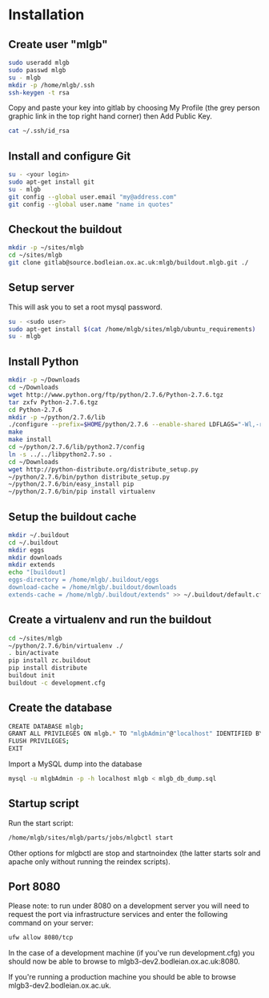 
Installation
============

Create user "mlgb"
------------------

```bash
sudo useradd mlgb
sudo passwd mlgb
su - mlgb
mkdir -p /home/mlgb/.ssh
ssh-keygen -t rsa
```

Copy and paste your key into gitlab by choosing My Profile (the grey person graphic link in the top right hand corner) then Add Public Key.

```bash
cat ~/.ssh/id_rsa
```

Install and configure Git
-------------------------

```bash
su - <your login>
sudo apt-get install git
su - mlgb
git config --global user.email "my@address.com"
git config --global user.name "name in quotes"
```

Checkout the buildout
---------------------

```bash
mkdir -p ~/sites/mlgb
cd ~/sites/mlgb
git clone gitlab@source.bodleian.ox.ac.uk:mlgb/buildout.mlgb.git ./
```

Setup server
------------

This will ask you to set a root mysql password.

```bash
su - <sudo user>
sudo apt-get install $(cat /home/mlgb/sites/mlgb/ubuntu_requirements)
su - mlgb
```

Install Python
--------------

```bash
mkdir -p ~/Downloads
cd ~/Downloads
wget http://www.python.org/ftp/python/2.7.6/Python-2.7.6.tgz
tar zxfv Python-2.7.6.tgz
cd Python-2.7.6
mkdir -p ~/python/2.7.6/lib
./configure --prefix=$HOME/python/2.7.6 --enable-shared LDFLAGS="-Wl,-rpath=/home/mlgb/python/2.7.6/lib"
make
make install
cd ~/python/2.7.6/lib/python2.7/config
ln -s ../../libpython2.7.so .
cd ~/Downloads
wget http://python-distribute.org/distribute_setup.py
~/python/2.7.6/bin/python distribute_setup.py
~/python/2.7.6/bin/easy_install pip
~/python/2.7.6/bin/pip install virtualenv
```

Setup the buildout cache
------------------------

```bash
mkdir ~/.buildout
cd ~/.buildout
mkdir eggs
mkdir downloads
mkdir extends
echo "[buildout]
eggs-directory = /home/mlgb/.buildout/eggs
download-cache = /home/mlgb/.buildout/downloads
extends-cache = /home/mlgb/.buildout/extends" >> ~/.buildout/default.cfg
```

Create a virtualenv and run the buildout
----------------------------------------

```bash
cd ~/sites/mlgb
~/python/2.7.6/bin/virtualenv ./
. bin/activate
pip install zc.buildout
pip install distribute
buildout init
buildout -c development.cfg
```

Create the database
-------------------

```bash
CREATE DATABASE mlgb;
GRANT ALL PRIVILEGES ON mlgb.* TO "mlgbAdmin"@"localhost" IDENTIFIED BY "<password here>";
FLUSH PRIVILEGES;
EXIT
```

Import a MySQL dump into the database

```bash
mysql -u mlgbAdmin -p -h localhost mlgb < mlgb_db_dump.sql 
```


Startup script
--------------

Run the start script:

```bash
/home/mlgb/sites/mlgb/parts/jobs/mlgbctl start 
```

Other options for mlgbctl are stop and startnoindex (the latter starts solr and apache only without running the reindex scripts).


Port 8080
---------

Please note: to run under 8080 on a development server you will need to request the port via infrastructure services and enter the following command on your server:

```bash
ufw allow 8080/tcp
```

In the case of a development machine (if you've run development.cfg) you should now be able to browse to mlgb3-dev2.bodleian.ox.ac.uk:8080.

If you're running a production machine you should be able to browse mlgb3-dev2.bodleian.ox.ac.uk.

